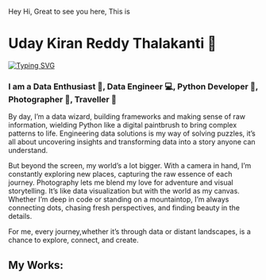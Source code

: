 <p>Hey Hi, Great to see you here, This is</p>
<h1>Uday Kiran Reddy Thalakanti 🤝</h1>
<a href="https://git.io/typing-svg"><img src="https://readme-typing-svg.demolab.com?font=Fira+Code&pause=1000&color=F74427&width=435&lines=Data+Enthusiast 📖;Data+Engineer 💻;Python+Developer 🐍;Photographer 📸" alt="Typing SVG" /></a>

<h3>I am a Data Enthusiast 📖, Data Engineer 💻, Python Developer 🐍, Photographer 📸, Traveller 👜</h3>

<p>By day, I’m a data wizard, building frameworks and making sense of raw information, wielding Python like a digital paintbrush to bring complex patterns to life. Engineering data solutions is my way of solving puzzles, it’s all about uncovering insights and transforming data into a story anyone can understand.

But beyond the screen, my world’s a lot bigger. With a camera in hand, I’m constantly exploring new places, capturing the raw essence of each journey. Photography lets me blend my love for adventure and visual storytelling. It’s like data visualization but with the world as my canvas. Whether I’m deep in code or standing on a mountaintop, I’m always connecting dots, chasing fresh perspectives, and finding beauty in the details. 

For me, every journey,whether it’s through data or distant landscapes, is a chance to explore, connect, and create.</p>

<h2>My Works:</h2>
